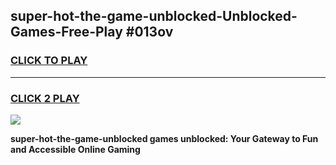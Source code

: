 
## super-hot-the-game-unblocked-Unblocked-Games-Free-Play #013ov
<h3>
<a href="https://us.freeplayer.one?title=super-hot-the-game-unblocked&ref=9M">CLICK TO PLAY</a></h3>
<hr>

<h3>
<a href="https://us.freeplayer.one?title=super-hot-the-game-unblocked&ref=9M">CLICK 2 PLAY</a>
  
</h3>

<a href="https://us.freeplayer.one?title=super-hot-the-game-unblocked&ref=9M"><img src="https://clearcache.store/games.png"></a>


**super-hot-the-game-unblocked games unblocked: Your Gateway to Fun and Accessible Online Gaming**
